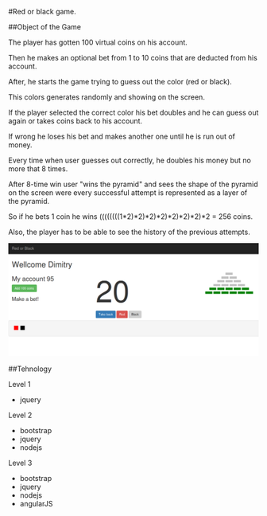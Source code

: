 #Red or black game.


##Object of the Game


The player has gotten 100 virtual coins on his account.

Then he makes an optional bet from 1 to 10 coins that are deducted from his account.

After, he starts the game trying to guess out the color (red or black).

This colors generates randomly and showing on the screen.

If the player selected the correct color his bet doubles and he can guess out again or takes coins back to his account.

If wrong he loses his bet and makes another one until he is run out of money.

Every time when user guesses out correctly, he doubles his money but no more that 8 times.

After 8-time win user "wins the pyramid" and sees the shape of the pyramid on the screen were every successful attempt is represented as a layer of the pyramid.

So if he bets 1 coin he wins ((((((((1*2)*2)*2)*2)*2)*2)*2)*2 = 256 coins.

Also, the player has to be able to see the history of the previous attempts.



![Black or Red](game.png "Screen")



##Tehnology

Level 1

- jquery


Level 2

- bootstrap
- jquery
- nodejs


Level 3

- bootstrap
- jquery
- nodejs
- angularJS



